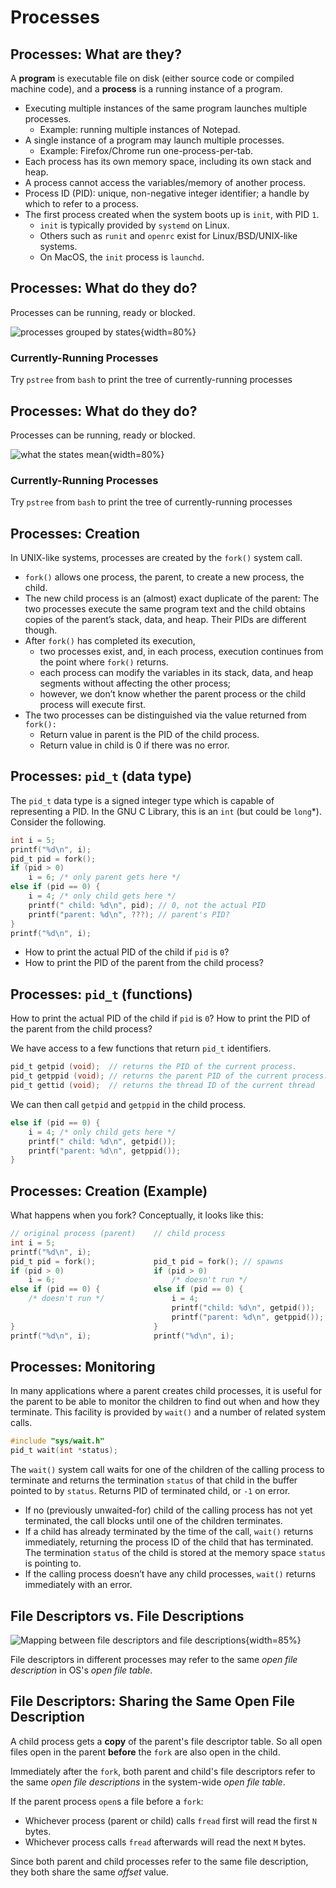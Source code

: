 # Processes

## Processes: What are they?

A **program** is executable file on disk (either source code or compiled machine code), and a **process** is a running instance of a program.

- Executing multiple instances of the same program launches multiple processes.
  - Example: running multiple instances of Notepad.
- A single instance of a program may launch multiple processes.
  - Example: Firefox/Chrome run one-process-per-tab.
- Each process has its own memory space, including its own stack and heap.
- A process cannot access the variables/memory of another process.
- Process ID (PID): unique, non-negative integer identifier; a handle by which to refer to a process.
- The first process created when the system boots up is `init`, with PID `1`.
  - `init` is typically provided by `systemd` on Linux.
  - Others such as `runit` and `openrc` exist for Linux/BSD/UNIX-like systems.
  - On MacOS, the `init` process is `launchd`.

## Processes: What do they do?

Processes can be running, ready or blocked.

![processes grouped by states](lec08/proc1.jpg){width=80%}

### Currently-Running Processes

Try `pstree` from `bash` to print the tree of currently-running processes

## Processes: What do they do?

Processes can be running, ready or blocked.

![what the states mean](lec08/proc2.jpg){width=80%}

### Currently-Running Processes

Try `pstree` from `bash` to print the tree of currently-running processes

## Processes: Creation

In UNIX-like systems, processes are created by the `fork()` system call.

- `fork()` allows one process, the parent, to create a new process, the child.
- The new child process is an (almost) exact duplicate of the parent: The two processes execute the same program text and the child obtains copies of the parent’s stack, data, and heap. Their PIDs are different though.
- After `fork()` has completed its execution,
  - two processes exist, and, in each process, execution continues from the point where `fork()` returns.
  - each process can modify the variables in its stack, data, and heap segments without affecting the other process;
  - however, we don’t know whether the parent process or the child process will execute first.
- The two processes can be distinguished via the value returned from `fork():`
  - Return value in parent is the PID of the child process.
  - Return value in child is 0 if there was no error.

## Processes: `pid_t` (data type)

The `pid_t` data type is a signed integer type which is capable of representing a PID. In the GNU C Library, this is an `int` (but could be `long`\*). Consider the following.

```c
int i = 5;
printf("%d\n", i);
pid_t pid = fork();
if (pid > 0)
    i = 6; /* only parent gets here */
else if (pid == 0) {
    i = 4; /* only child gets here */
    printf(" child: %d\n", pid); // 0, not the actual PID
    printf("parent: %d\n", ???); // parent's PID?
}
printf("%d\n", i);
```

- How to print the actual PID of the child if `pid` is `0`?
- How to print the PID of the parent from the child process?

## Processes: `pid_t` (functions)

How to print the actual PID of the child if `pid` is `0`? How to print the PID of the parent from the child process?

We have access to a few functions that return `pid_t` identifiers.

```c
pid_t getpid (void);  // returns the PID of the current process.
pid_t getppid (void); // returns the parent PID of the current process.
pid_t gettid (void);  // returns the thread ID of the current thread
```

We can then call `getpid` and `getppid` in the child process.

```c
else if (pid == 0) {
    i = 4; /* only child gets here */
    printf(" child: %d\n", getpid());
    printf("parent: %d\n", getppid());
}
```

## Processes: Creation (Example)

What happens when you fork? Conceptually, it looks like this:

```c
// original process (parent)    // child process
int i = 5;
printf("%d\n", i);
pid_t pid = fork();             pid_t pid = fork(); // spawns
if (pid > 0)                    if (pid > 0)
    i = 6;                          /* doesn't run */
else if (pid == 0) {            else if (pid == 0) {
    /* doesn't run */               i = 4;
                                    printf("child: %d\n", getpid());
                                    printf("parent: %d\n", getppid());
}                               }
printf("%d\n", i);              printf("%d\n", i);
```

## Processes: Monitoring

In many applications where a parent creates child processes, it is useful for the parent to be able to monitor the children to find out when and how they terminate. This facility is provided by `wait()` and a number of related system calls.

```c
#include "sys/wait.h"
pid_t wait(int *status);
```

The `wait()` system call waits for one of the children of the calling process to terminate and returns the termination `status` of that child in the buffer pointed to by `status`. Returns PID of terminated child, or `-1` on error.

- If no (previously unwaited-for) child of the calling process has not yet terminated, the call blocks until one of the children terminates.
- If a child has already terminated by the time of the call, `wait()` returns immediately, returning the process ID of the child that has terminated. The termination `status` of the child is stored at the memory space `status` is pointing to.
- If the calling process doesn’t have any child processes, `wait()` returns immediately with an error.

## File Descriptors vs. File Descriptions

![Mapping between file descriptors and file descriptions](lec07/file_descriptors.svg){width=85%}

File descriptors in different processes may refer to the same _open file description_ in OS's _open file table_.

## File Descriptors: Sharing the Same Open File Description

A child process gets a **copy** of the parent's file descriptor table. So all open files open in the parent **before** the `fork` are also open in the child.

Immediately after the `fork`, both parent and child's file descriptors refer to the same _open file descriptions_ in the system-wide _open file table_.

If the parent process `open`s a file before a `fork`:

- Whichever process (parent or child) calls `fread` first
  will read the first `N` bytes.
- Whichever process calls `fread` afterwards will read
  the next `M` bytes.

Since both parent and child processes refer
to the same file description, they both share the
same _offset_ value.
